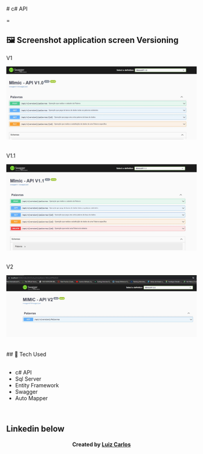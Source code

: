 ﻿﻿﻿# c# API



=


## 🖼 Screenshot application screen  Versioning<br/>
<p>V1</p><img src="images/v1.png">
<br/>
<br/>
<p> V1.1</p><img src="images/v1.1.PNG">
<br/>
<br/>
<p>V2</p><img src="images/v2.png">
<br/>
<br/>


<br/>
## 🚀 Tech Used<br/>
<br/>



- c# API<br/>
- Sql Server <br/>
- Entity Framework <br/>
- Swagger<br/>
- Auto Mapper <br/>

<br/>



## Linkedin below

<h4 align="center">
   Created by   <a href="https://www.linkedin.com/in/luiz-carlos-b50693173/" target="_blank"> Luiz Carlos </a>
</h4>

</html>
